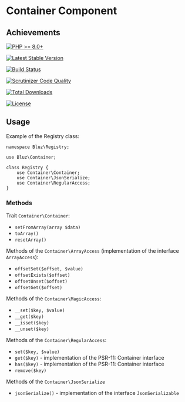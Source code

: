 # Container Component
## Achievements

[![PHP >= 8.0+](https://img.shields.io/packagist/php-v/bluzphp/container.svg?style=flat)](https://php.net/)

[![Latest Stable Version](https://img.shields.io/packagist/v/bluzphp/container.svg?label=version&style=flat)](https://packagist.org/packages/bluzphp/container)

[![Build Status](https://img.shields.io/scrutinizer/build/g/bluzphp/container)](https://scrutinizer-ci.com/g/bluzphp/container/build-status/master)

[![Scrutinizer Code Quality](https://img.shields.io/scrutinizer/g/bluzphp/container.svg?style=flat)](https://scrutinizer-ci.com/g/bluzphp/container/)

[![Total Downloads](https://img.shields.io/packagist/dt/bluzphp/container.svg?style=flat)](https://packagist.org/packages/bluzphp/container)

[![License](https://img.shields.io/packagist/l/bluzphp/container.svg?style=flat)](https://packagist.org/packages/bluzphp/container)

## Usage

Example of the Registry class:

```
namespace Bluz\Registry;

use Bluz\Container;

class Registry {
    use Container\Container;
    use Container\JsonSerialize;
    use Container\RegularAccess;
}
```

### Methods

Trait `Container\Container`:

* `setFromArray(array $data)`
* `toArray()`
* `resetArray()`

Methods of the `Container\ArrayAccess` (implementation of the interface `ArrayAccess`):
* `offsetSet($offset, $value)`
* `offsetExists($offset)`
* `offsetUnset($offset)`
* `offsetGet($offset)`

Methods of the  `Container\MagicAccess`:
* `__set($key, $value)`
* `__get($key)`
* `__isset($key)`
* `__unset($key)`

Methods of the `Container\RegularAccess`:
* `set($key, $value)`
* `get($key)` - implementation of the PSR-11: Container interface
* `has($key)` - implementation of the PSR-11: Container interface
* `remove($key)`

Methods of the `Container\JsonSerialize`
* `jsonSerialize()` - implementation of the interface `JsonSerializable`
